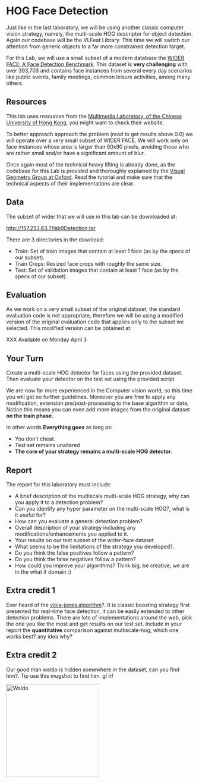 
# HOG Face Detection
Just like in the last laboratory, we will be using another classic computer vision strategy, namely, the multi-scale HOG descriptor for object detection. Again our codebase will be the VLFeat Library. This time we will switch our attention from generic objects to a far more constrained detection target.

For this Lab, we will use a small subset of a modern database the [WIDER FACE: A Face Detection Benchmark](http://mmlab.ie.cuhk.edu.hk/projects/WIDERFace/). This dataset is **very challenging** with over 393,703 and contains face instances from several every day scenarios like public events, family meetings, common leisure activities, among many others.

## Resources

This lab uses resources from the [Multimedia Laboratory, of the Chinese University of Hong Kong](http://mmlab.ie.cuhk.edu.hk), you might want to check their website.

To better approach approach the problem (read to get results above 0.0) we will operate over a very small subset of WIDER FACE. We will work only on face instances whose area is larger than 90x90 pixels, avoiding those who are rather small and/or have a significant amount of blur.

Once again most of the technical heavy lifting is already done, as the codebase for this Lab is provided and thoroughly explained by the [Visual Geometry Group at Oxford](http://www.robots.ox.ac.uk/~vgg/practicals/category-detection/). Read the tutorial and make sure that the technical aspects of their implementations are clear.

## Data 
The subset of wider that we will use in this lab can be downloaded at:

http://157.253.63.7/lab9Detection.tar

There are 3 directories in the download:

- Train: Set of train images that contain at least 1 face (as by the specs of our subset).
- Train Crops: Resized face crops with roughly the same size.
- Test: Set of validation images that contain at least 1 face (as by the specs of our subset).


## Evaluation
As we work on a very small subset of the original dataset, the standard evaluation code is not appropriate, therefore we will be using a modified version of the original evaluation code that applies only to the subset we selected. This modified version can be obtained at:

XXX Available on Monday April 3 

## Your Turn

Create a multi-scale HOG detector for faces using the provided dataset. Then evaluate your detector on the test set using the provided script

We are now far more experienced in the Computer vision world, so this time you will get no further guidelines. Moreover you are free to apply any modification, extension pre/post-processing to the base algorithm or data, Notice this means you can even add more images from the original dataset **on the train phase**. 

In other words **Everything goes**  as long as:
- You don't cheat.
- Test set remains unaltered
- **The core of your strategy remains a multi-scale HOG detector**.

## Report 
The report for this laboratory must include:
- A brief description of the multiscale multi-scale HOG  strategy, why can you apply it to a detection problem?
- Can you identify any hyper parameter on the multi-scale HOG?, what is it useful for?
- How can you evaluate a general detection problem? 
- Overall description of your strategy including any modifications/enhancements you applied to it.
- Your results on our test subset of the wider-face dataset.
- What seems to be the limitations of the strategy  you developed?.
- Do you think the false positives follow a pattern?
- Do you think the false negatives follow a pattern?
- How could you improve your algorithms? Think big, be creative, we are in the what if domain :)


## Extra credit 1
Ever heard of the [viola-jones algorithm](http://www.vision.caltech.edu/html-files/EE148-2005-Spring/pprs/viola04ijcv.pdf)?. It is classic boosting strategy first presented for real-time face detection, it can be easily extended to other detection problems. 
There are lots of implementations around the web, pick the one you like the most and get results on our test set. Include in your report the **quantitative** comparison against multiscale-hog, which one  works best? any idea why?

## Extra credit 2

Our good man waldo is hidden somewhere in the dataset, can you find him?. Tip use this mugshot to find him. gl hf

<img src="https://pbs.twimg.com/profile_images/561277979855056896/4yRcS2Zo.png" alt="Waldo" width="250" height="250">



